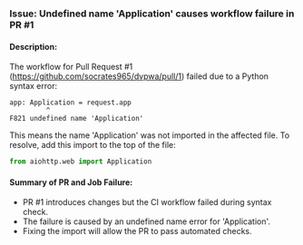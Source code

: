 ### Issue: Undefined name 'Application' causes workflow failure in PR #1

#### Description:
The workflow for Pull Request #1 (https://github.com/socrates965/dvpwa/pull/1) failed due to a Python syntax error:

```
app: Application = request.app
         ^
F821 undefined name 'Application'
```

This means the name 'Application' was not imported in the affected file. To resolve, add this import to the top of the file:

```python
from aiohttp.web import Application
```

#### Summary of PR and Job Failure:
- PR #1 introduces changes but the CI workflow failed during syntax check.
- The failure is caused by an undefined name error for 'Application'.
- Fixing the import will allow the PR to pass automated checks.
